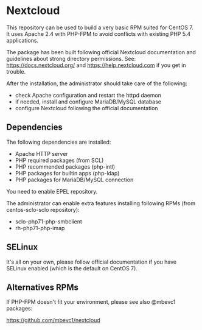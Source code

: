 Nextcloud
=========

This repository can be used to build a very basic RPM suited for CentOS 7.
It uses Apache 2.4 with PHP-FPM to avoid conflicts with existing PHP 5.4 applications.

The package has been built following official Nextcloud documentation and
guidelines about strong directory permissions. See: https://docs.nextcloud.org/
and https://help.nextcloud.com if you get in trouble.

After the installation, the administrator should take care of the following:

* check Apache configuration and restart the httpd daemon
* if needed, install and configure MariaDB/MySQL database
* configure Nextcloud following the official documentation

Dependencies
------------

The following dependencies are installed:

* Apache HTTP server
* PHP required packages (from SCL)
* PHP recommended packages (php-intl)
* PHP packages for builtin apps (php-ldap)
* PHP packages for MariaDB/MySQL connection

You need to enable EPEL repository.

The administrator can enable extra features installing following RPMs (from centos-sclo-sclo repository):

* sclo-php71-php-smbclient
* rh-php71-php-imap

SELinux
-------

It's all on your own, please follow official documentation if you have SELinux enabled
(which is the default on CentOS 7).

Alternatives RPMs
-----------------

If PHP-FPM doesn't fit your environment, please see also @mbevc1 packages:

https://github.com/mbevc1/nextcloud
